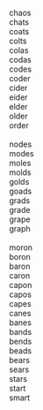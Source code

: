 chaos<br>
chats<br>
coats<br>
colts<br>
colas<br>
codas<br>
codes<br>
coder<br>
cider<br>
eider<br>
elder<br>
older<br>
order<br>
<br>
nodes<br>
modes<br>
moles<br>
molds<br>
golds<br>
goads<br>
grads<br>
grade<br>
grape<br>
graph<br>
<br>
moron<br>
boron<br>
baron<br>
caron<br>
capon<br>
capos<br>
capes<br>
canes<br>
banes<br>
bands<br>
bends<br>
beads<br>
bears<br>
sears<br>
stars<br>
start<br>
smart<br>
